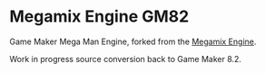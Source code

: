 # Megamix Engine GM82

Game Maker Mega Man Engine, forked from the
[Megamix Engine](https://github.com/MegamixEngine/MegamixEngine).

Work in progress source conversion back to Game Maker 8.2.